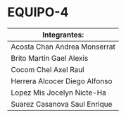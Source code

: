 # EQUIPO-4

| Integrantes: |
|--------------|
|Acosta Chan Andrea Monserrat |
|Brito Martin Gael Alexis     |
|Cocom Chel Axel Raul         |
|Herrera Alcocer Diego Alfonso|
|Lopez Mis Jocelyn Nicte-Ha   |
|Suarez Casanova Saul Enrique |
